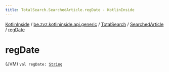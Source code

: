 ```yaml
---
title: TotalSearch.SearchedArticle.regDate - KotlinInside
---
```


[KotlinInside](../../../index.html) / [be.zvz.kotlininside.api.generic](../../index.html) / [TotalSearch](../index.html) / [SearchedArticle](index.html) / [regDate](./reg-date.html)

# regDate

(JVM) `val regDate: `[`String`](https://kotlinlang.org/api/latest/jvm/stdlib/kotlin/-string/index.html)